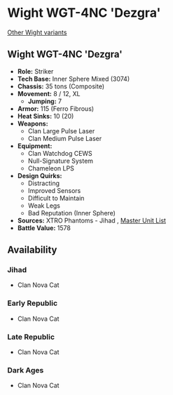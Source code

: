 # Wight WGT-4NC 'Dezgra' 

[Other Wight variants](../wight.md) 

## Wight WGT-4NC 'Dezgra' 

- **Role:** Striker 
- **Tech Base:** Inner Sphere Mixed (3074) 
- **Chassis:** 35 tons (Composite) 
- **Movement:** 8 / 12, XL 
  - **Jumping:** 7 
- **Armor:** 115 (Ferro Fibrous) 
- **Heat Sinks:** 10 (20) 
- **Weapons:** 
  - Clan Large Pulse Laser 
  - Clan Medium Pulse Laser 
- **Equipment:** 
  - Clan Watchdog CEWS 
  - Null-Signature System 
  - Chameleon LPS 
- **Design Quirks:** 
  - Distracting 
  - Improved Sensors 
  - Difficult to Maintain 
  - Weak Legs 
  - Bad Reputation (Inner Sphere) 
- **Sources:** XTRO Phantoms - Jihad , [Master Unit List](http://masterunitlist.info/Unit/Details/5600/wight-wgt-4nc-dezgra) 
- **Battle Value:** 1578 

## Availability 

### Jihad 

- Clan Nova Cat 

### Early Republic 

- Clan Nova Cat 

### Late Republic 

- Clan Nova Cat 

### Dark Ages 

- Clan Nova Cat 

